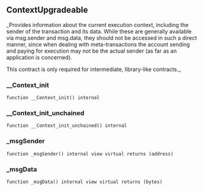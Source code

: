 ## ContextUpgradeable

\_Provides information about the current execution context, including the
sender of the transaction and its data. While these are generally available
via msg.sender and msg.data, they should not be accessed in such a direct
manner, since when dealing with meta-transactions the account sending and
paying for execution may not be the actual sender (as far as an application
is concerned).

This contract is only required for intermediate, library-like contracts.\_

### \_\_Context_init

```solidity
function __Context_init() internal
```

### \_\_Context_init_unchained

```solidity
function __Context_init_unchained() internal
```

### \_msgSender

```solidity
function _msgSender() internal view virtual returns (address)
```

### \_msgData

```solidity
function _msgData() internal view virtual returns (bytes)
```
